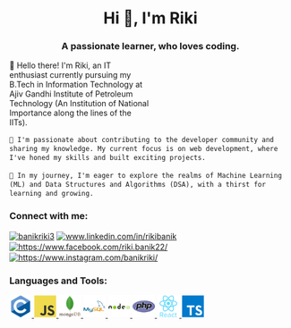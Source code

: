 <h1 align="center">Hi 👋, I'm Riki</h1>
<h3 align="center">A passionate learner, who loves coding.</h3>

<p align="left" style="width: 50%; text-wrap: wrap;">
    👋 Hello there! I'm Riki, an IT enthusiast currently pursuing my B.Tech in Information Technology at Ajiv Gandhi Institute of Petroleum Technology (An Institution of National Importance along the lines of the IITs).

    🚀 I'm passionate about contributing to the developer community and sharing my knowledge. My current focus is on web development, where I've honed my skills and built exciting projects.
    
    🌱 In my journey, I'm eager to explore the realms of Machine Learning (ML) and Data Structures and Algorithms (DSA), with a thirst for learning and growing.  
</p>

<h3 align="left">Connect with me:</h3>
<p align="left">
<a href="https://twitter.com/banikriki3" target="blank"><img align="center" src="https://raw.githubusercontent.com/rahuldkjain/github-profile-readme-generator/master/src/images/icons/Social/twitter.svg" alt="banikriki3" height="30" width="40" /></a>
<a href="https://linkedin.com/in/www.linkedin.com/in/rikibanik" target="blank"><img align="center" src="https://raw.githubusercontent.com/rahuldkjain/github-profile-readme-generator/master/src/images/icons/Social/linked-in-alt.svg" alt="www.linkedin.com/in/rikibanik" height="30" width="40" /></a>
<a href="https://fb.com/https://www.facebook.com/riki.banik22/" target="blank"><img align="center" src="https://raw.githubusercontent.com/rahuldkjain/github-profile-readme-generator/master/src/images/icons/Social/facebook.svg" alt="https://www.facebook.com/riki.banik22/" height="30" width="40" /></a>
<a href="https://instagram.com/https://www.instagram.com/banikriki/" target="blank"><img align="center" src="https://raw.githubusercontent.com/rahuldkjain/github-profile-readme-generator/master/src/images/icons/Social/instagram.svg" alt="https://www.instagram.com/banikriki/" height="30" width="40" /></a>
</p>

<h3 align="left">Languages and Tools:</h3>
<p align="left"> <a href="https://www.cprogramming.com/" target="_blank" rel="noreferrer"> <img src="https://raw.githubusercontent.com/devicons/devicon/master/icons/c/c-original.svg" alt="c" width="40" height="40"/> </a>  <a href="https://developer.mozilla.org/en-US/docs/Web/JavaScript" target="_blank" rel="noreferrer"> <img src="https://raw.githubusercontent.com/devicons/devicon/master/icons/javascript/javascript-original.svg" alt="javascript" width="40" height="40"/> </a> <a href="https://www.mongodb.com/" target="_blank" rel="noreferrer"> <img src="https://raw.githubusercontent.com/devicons/devicon/master/icons/mongodb/mongodb-original-wordmark.svg" alt="mongodb" width="40" height="40"/> </a> <a href="https://www.mysql.com/" target="_blank" rel="noreferrer"> <img src="https://raw.githubusercontent.com/devicons/devicon/master/icons/mysql/mysql-original-wordmark.svg" alt="mysql" width="40" height="40"/> </a> <a href="https://nodejs.org" target="_blank" rel="noreferrer"> <img src="https://raw.githubusercontent.com/devicons/devicon/master/icons/nodejs/nodejs-original-wordmark.svg" alt="nodejs" width="40" height="40"/> </a> <a href="https://www.php.net" target="_blank" rel="noreferrer"> <img src="https://raw.githubusercontent.com/devicons/devicon/master/icons/php/php-original.svg" alt="php" width="40" height="40"/> </a> <a href="https://reactjs.org/" target="_blank" rel="noreferrer"> <img src="https://raw.githubusercontent.com/devicons/devicon/master/icons/react/react-original-wordmark.svg" alt="react" width="40" height="40"/> </a> <a href="https://www.typescriptlang.org/" target="_blank" rel="noreferrer"> <img src="https://raw.githubusercontent.com/devicons/devicon/master/icons/typescript/typescript-original.svg" alt="typescript" width="40" height="40"/> </a> </p>


